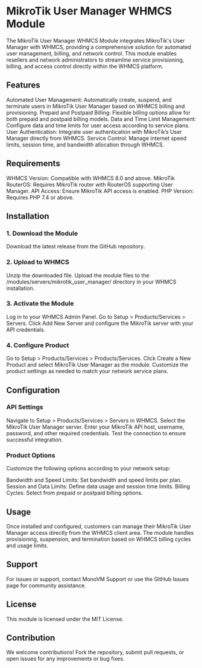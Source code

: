 # MikroTik User Manager WHMCS Module #
The MikroTik User Manager WHMCS Module integrates MikroTik's User Manager with WHMCS, providing a comprehensive solution for automated user management, billing, and network control. This module enables resellers and network administrators to streamline service provisioning, billing, and access control directly within the WHMCS platform.

## Features ##
Automated User Management: Automatically create, suspend, and terminate users in MikroTik User Manager based on WHMCS billing and provisioning.
Prepaid and Postpaid Billing: Flexible billing options allow for both prepaid and postpaid billing models.
Data and Time Limit Management: Configure data and time limits for user access according to service plans.
User Authentication: Integrate user authentication with MikroTik’s User Manager directly from WHMCS.
Service Control: Manage internet speed limits, session time, and bandwidth allocation through WHMCS.
## Requirements ##
WHMCS Version: Compatible with WHMCS 8.0 and above.
MikroTik RouterOS: Requires MikroTik router with RouterOS supporting User Manager.
API Access: Ensure MikroTik API access is enabled.
PHP Version: Requires PHP 7.4 or above.
## Installation ##
### 1. Download the Module ###
Download the latest release from the GitHub repository.

### 2. Upload to WHMCS ###
Unzip the downloaded file.
Upload the module files to the /modules/servers/mikrotik_user_manager/ directory in your WHMCS installation.
### 3. Activate the Module ###
Log in to your WHMCS Admin Panel.
Go to Setup > Products/Services > Servers.
Click Add New Server and configure the MikroTik server with your API credentials.
### 4. Configure Product ###
Go to Setup > Products/Services > Products/Services.
Click Create a New Product and select MikroTik User Manager as the module.
Customize the product settings as needed to match your network service plans.
## Configuration ##
### API Settings ###
Navigate to Setup > Products/Services > Servers in WHMCS.
Select the MikroTik User Manager server.
Enter your MikroTik API host, username, password, and other required credentials.
Test the connection to ensure successful integration.
### Product Options ###
Customize the following options according to your network setup:

Bandwidth and Speed Limits: Set bandwidth and speed limits per plan.
Session and Data Limits: Define data usage and session time limits.
Billing Cycles: Select from prepaid or postpaid billing options.
## Usage ##
Once installed and configured, customers can manage their MikroTik User Manager access directly from the WHMCS client area. The module handles provisioning, suspension, and termination based on WHMCS billing cycles and usage limits.

## Support ##
For issues or support, contact MonoVM Support or use the GitHub Issues page for community assistance.

## License ##
This module is licensed under the MIT License.

## Contribution ##
We welcome contributions! Fork the repository, submit pull requests, or open issues for any improvements or bug fixes.
